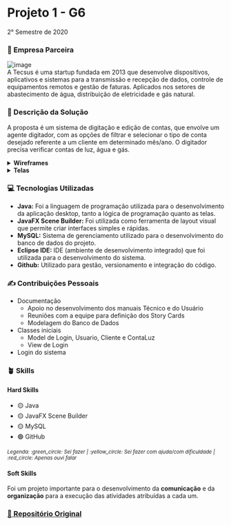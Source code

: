 # Projeto 1 - G6
2° Semestre de 2020 <br/>

### :office: Empresa Parceira
![image](https://user-images.githubusercontent.com/49652498/204660358-bf479de6-3ee5-4360-b9b0-5936f1866fe8.png) <br/>
A Tecsus é uma startup fundada em 2013 que desenvolve dispositivos, aplicativos e sistemas para a transmissão e recepção de dados, controle de equipamentos remotos e gestão de faturas. Aplicados nos setores de abastecimento de água, distribuição de eletricidade e gás natural.


### :dart:	Descrição da Solução
A proposta é um sistema de digitação e edição de contas, que envolve um agente digitador, com as opções de filtrar e selecionar o tipo de conta desejado referente a um cliente em determinado mês/ano. O digitador precisa verificar contas de luz, água e gás. <br/>

<details>
  <summary><b> Wireframes </b></summary>
  - Login <br/>
  <img src="https://user-images.githubusercontent.com/49652498/202557802-65498286-1339-4342-90ad-ba23f1c8c526.png"/><br/>
  - Menu <br/>
  <img src="https://user-images.githubusercontent.com/49652498/202557854-82e1d20b-2329-40ac-822e-b9e860f483de.png"/><br/>
  - Busca <br/>
  <img src="https://user-images.githubusercontent.com/49652498/202557916-ca8447ee-ba29-483b-af40-337b9e312329.png"/><br/>
  - Resultado de Pesquisa <br/>
  <img src="https://user-images.githubusercontent.com/49652498/202557997-488d1b8d-7f9a-4c0c-905f-c99b36fc4271.png"/><br/>
  - Seleção de Tipo de Conta <br/>
  <img src="https://user-images.githubusercontent.com/49652498/202558055-0d359bc8-b1e2-4117-99a5-1cbfbcb1bda9.png"/><br/>
  - Seleção de Conta <br/>
  <img src="https://user-images.githubusercontent.com/49652498/202558119-e8eb415e-cbb6-477a-9421-8fca7bdaabc2.png"/><br/>
  - Detalhamento <br/>
  <img src="https://user-images.githubusercontent.com/49652498/202558181-73f0b8f7-16b2-4b45-9eff-32fb304a0d6a.png"/><br/>
  - Cadastro de Cliente <br/>
  <img src="https://user-images.githubusercontent.com/49652498/202558234-4702a3ad-c931-4345-b0d0-20b72fe9740c.png"/><br/>
  - Produtividade <br/>
  <img src="https://user-images.githubusercontent.com/49652498/202558327-f4e8f48d-f993-4687-bcb5-ba3ea8bc466f.png"/><br/>
  - Editar/Excluir conta
  <img src="https://user-images.githubusercontent.com/49652498/202558408-636dc414-1ae9-492d-90eb-dec5d1cdb5e9.png"/><br/>
</details>

<details>
  <summary><b> Telas </b></summary>
  - Login <br/>
  <img src="https://user-images.githubusercontent.com/49652498/202559078-5a4fac8f-4112-4d50-ab99-6b1a1759892b.png"/><br/>
  - Menu <br/>
  <img src="https://user-images.githubusercontent.com/49652498/202559188-8ca73a62-ef1c-4855-860e-c61754c14c72.png"/><br/>
  - Cadastro de Usuário <br/>
  <img src="https://user-images.githubusercontent.com/49652498/202559302-0bd08764-2662-4ef0-94eb-7c480c0f7361.png"/><br/>
  - Cadastro de Cliente <br/>
  <img src="https://user-images.githubusercontent.com/49652498/202559446-fc8baab9-1ba3-4ddb-8d48-84b4b8ee36a2.png"/><br/>
  - Cadastro de Imóvel <br/>
  <img src="https://user-images.githubusercontent.com/49652498/202559547-449dc533-ed74-4833-bff8-c376cd860364.png"/><br/>
  - Cadastro de Conta de Gás <br/>
  <img src="https://user-images.githubusercontent.com/49652498/202559658-79cba036-d01a-487c-9e52-f9df1bbe0b15.png"/><br/>
  - Cadastro de Conta de Água <br/>
  <img src="https://user-images.githubusercontent.com/49652498/202559838-0b9a395f-79c4-4fc6-84eb-fc458ee3a203.png"/><br/>
  - Cadastro de Conta de Luz <br/>
  <img src="https://user-images.githubusercontent.com/49652498/202559909-06e875a0-512f-4485-b1ea-367eadeb50d6.png"/><br/>
  - Busca <br/>
  <img src="https://user-images.githubusercontent.com/49652498/202559978-49167c3e-5978-4392-bbf6-0cc8f66fb9c5.png"/><br/>
  - Resultado de Pesquisa <br/>
  <img src="https://user-images.githubusercontent.com/49652498/202560332-669d3250-220f-4c50-9360-8474074e11f5.png"/><br/>
</details>


### :computer:	Tecnologias Utilizadas
- **Java:** Foi a linguagem de programação utilizada para o desenvolvimento da aplicação desktop, tanto a lógica de programação quanto as telas.
- **JavaFX Scene Builder:** Foi utilizada como ferramenta de layout visual que permite criar interfaces simples e rápidas.
- **MySQL:** Sistema de gerenciamento utilizado para o desenvolvimento do banco de dados do projeto.
- **Eclipse IDE:** IDE (ambiente de desenvolvimento integrado) que foi utilizada para o desenvolvimento do sistema.
- **Github:** Utilizado para gestão, versionamento e integração do código.

### :writing_hand: Contribuições Pessoais
- Documentação
  - Apoio no desenvolvimento dos manuais Técnico e do Usuário
  - Reuniões com a equipe para definição dos Story Cards
  - Modelagem do Banco de Dados
- Classes iniciais
  - Model de Login, Usuario, Cliente e ContaLuz
  - View de Login
- Login do sistema

### :potted_plant: Skills
#### Hard Skills
- :yellow_circle: Java
- :yellow_circle: JavaFX Scene Builder
- :yellow_circle: MySQL
- :green_circle: GitHub
<p><sub><i>Legenda: :green_circle:	Sei fazer | :yellow_circle:	Sei fazer com ajuda/com dificuldade | :red_circle: Apenas ouvi falar </i></sub></p>

#### Soft Skills
Foi um projeto importante para o desenvolvimento da **comunicação** e da **organização** para a execução das atividades atribuídas a cada um.

### <a href="https://github.com/rangelandrade/PI-GRUPO-6"> :link: Repositório Original </a>
